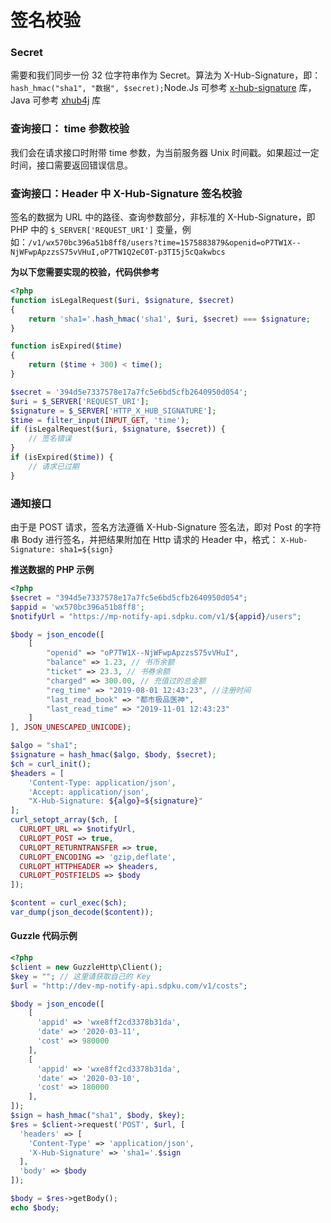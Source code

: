 # 签名校验

### Secret 

需要和我们同步一份 32 位字符串作为 Secret。算法为 X-Hub-Signature，即：`hash_hmac("sha1", "数据", $secret);`Node.Js 可参考 [x-hub-signature](https://github.com/compwright/x-hub-signature) 库，Java 可参考 [xhub4j](https://github.com/McFoggy/xhub4j) 库

### 查询接口： time 参数校验

我们会在请求接口时附带 time 参数，为当前服务器 Unix 时间戳。如果超过一定时间，接口需要返回错误信息。

### 查询接口：Header 中 X-Hub-Signature 签名校验

签名的数据为 URL 中的路径、查询参数部分，非标准的 X-Hub-Signature，即 PHP 中的 `$_SERVER['REQUEST_URI']` 变量，例如：`/v1/wx570bc396a51b8ff8/users?time=1575883879&openid=oP7TW1X--NjWFwpApzzsS75vVHuI,oP7TW1Q2eC0T-p3TI5j5cQakwbcs`

**为以下您需要实现的校验，代码供参考**

```php
<?php
function isLegalRequest($uri, $signature, $secret)
{
    return 'sha1='.hash_hmac('sha1', $uri, $secret) === $signature;
}

function isExpired($time)
{
    return ($time + 300) < time();
}

$secret = '394d5e7337578e17a7fc5e6bd5cfb2640950d054';
$uri = $_SERVER['REQUEST_URI'];
$signature = $_SERVER['HTTP_X_HUB_SIGNATURE'];
$time = filter_input(INPUT_GET, 'time');
if (isLegalRequest($uri, $signature, $secret)) {
    // 签名错误
}
if (isExpired($time)) {
    // 请求已过期
}

```

### 通知接口

由于是 POST 请求，签名方法遵循 X-Hub-Signature 签名法，即对 Post 的字符串 Body 进行签名，并把结果附加在 Http 请求的 Header 中，格式： `X-Hub-Signature: sha1=${sign}`

**推送数据的 PHP 示例**

```php
<?php
$secret = "394d5e7337578e17a7fc5e6bd5cfb2640950d054";
$appid = 'wx570bc396a51b8ff8';
$notifyUrl = "https://mp-notify-api.sdpku.com/v1/${appid}/users";

$body = json_encode([
    [
        "openid" => "oP7TW1X--NjWFwpApzzsS75vVHuI",
        "balance" => 1.23, // 书币余额
        "ticket" => 23.3, // 书券余额
        "charged" => 300.00, // 充值过的总金额
        "reg_time" => "2019-08-01 12:43:23", //注册时间
        "last_read_book" => "都市极品医神",
        "last_read_time" => "2019-11-01 12:43:23"
    ]
], JSON_UNESCAPED_UNICODE);

$algo = "sha1";
$signature = hash_hmac($algo, $body, $secret);
$ch = curl_init();
$headers = [
    'Content-Type: application/json',
    'Accept: application/json',
    "X-Hub-Signature: ${algo}=${signature}"
];
curl_setopt_array($ch, [
  CURLOPT_URL => $notifyUrl,
  CURLOPT_POST => true,
  CURLOPT_RETURNTRANSFER => true,
  CURLOPT_ENCODING => 'gzip,deflate',
  CURLOPT_HTTPHEADER => $headers,
  CURLOPT_POSTFIELDS => $body
]);

$content = curl_exec($ch);
var_dump(json_decode($content));
```

#### Guzzle 代码示例

```php
<?php
$client = new GuzzleHttp\Client();
$key = ""; // 这里请获取自己的 Key
$url = "http://dev-mp-notify-api.sdpku.com/v1/costs";

$body = json_encode([
    [
      'appid' => 'wxe8ff2cd3378b31da',
      'date' => '2020-03-11',
      'cost' => 980000
    ],
    [
      'appid' => 'wxe8ff2cd3378b31da',
      'date' => '2020-03-10',
      'cost' => 180000
    ],
]);
$sign = hash_hmac("sha1", $body, $key);
$res = $client->request('POST', $url, [
  'headers' => [
    'Content-Type' => 'application/json',
    'X-Hub-Signature' => 'sha1='.$sign
  ],
  'body' => $body
]);

$body = $res->getBody();
echo $body;

```

